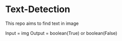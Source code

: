 # Text-Detection
This repo aims to find text in image

Input = img
Output = boolean(True) or boolean(False)
